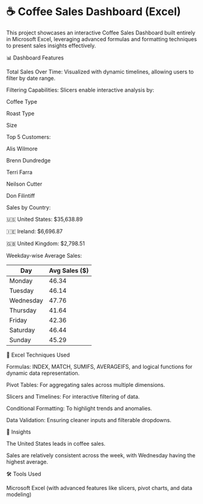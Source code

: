 # ☕ Coffee Sales Dashboard (Excel)

This project showcases an interactive Coffee Sales Dashboard built entirely in Microsoft Excel, leveraging advanced formulas and formatting techniques to present sales insights effectively.

📊 Dashboard Features

Total Sales Over Time: Visualized with dynamic timelines, allowing users to filter by date range.

Filtering Capabilities: Slicers enable interactive analysis by:

Coffee Type

Roast Type

Size


Top 5 Customers:

Alis Wilmore

Brenn Dundredge

Terri Farra

Neilson Cutter

Don Filintiff


Sales by Country:

🇺🇸 United States: $35,638.89

🇮🇪 Ireland: $6,696.87

🇬🇧 United Kingdom: $2,798.51

Weekday-wise Average Sales:

| Day       | Avg Sales ($) | 
|-----------|---------------| 
| Monday    | 46.34         | 
| Tuesday   | 46.14         | 
| Wednesday | 47.76         | 
| Thursday  | 41.64         | 
| Friday    | 42.36         | 
| Saturday  | 46.44         | 
| Sunday    | 45.29         |


🧠 Excel Techniques Used

Formulas: INDEX, MATCH, SUMIFS, AVERAGEIFS, and logical functions for dynamic data representation.

Pivot Tables: For aggregating sales across multiple dimensions.

Slicers and Timelines: For interactive filtering of data.

Conditional Formatting: To highlight trends and anomalies.

Data Validation: Ensuring cleaner inputs and filterable dropdowns.



📌 Insights

The United States leads in coffee sales.

Sales are relatively consistent across the week, with Wednesday having the highest average.


🛠️ Tools Used

Microsoft Excel (with advanced features like slicers, pivot charts, and data modeling)

